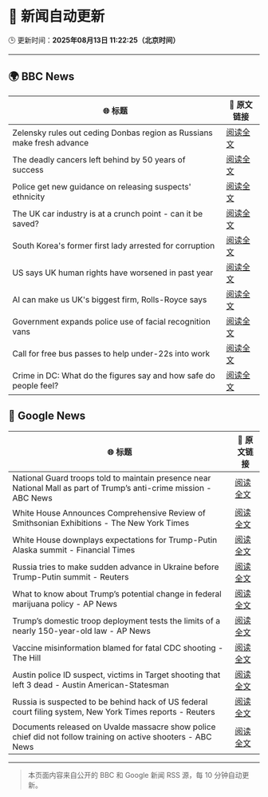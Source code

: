 # 🧠 新闻自动更新

🕒 更新时间：**2025年08月13日 11:22:25（北京时间）**

---

## 🌍 BBC News

| 🌐 标题 | 🔗 原文链接 |
|--------|-------------|
| Zelensky rules out ceding Donbas region as Russians make fresh advance | [阅读全文](https://www.bbc.com/news/articles/c4g6qd3k2peo?at_medium=RSS&at_campaign=rss) |
| The deadly cancers left behind by 50 years of success | [阅读全文](https://www.bbc.com/news/articles/c5ypkrzyxd1o?at_medium=RSS&at_campaign=rss) |
| Police get new guidance on releasing suspects' ethnicity | [阅读全文](https://www.bbc.com/news/articles/c5ypgg28nvpo?at_medium=RSS&at_campaign=rss) |
| The UK car industry is at a crunch point - can it be saved? | [阅读全文](https://www.bbc.com/news/articles/c23p028p200o?at_medium=RSS&at_campaign=rss) |
| South Korea's former first lady arrested for corruption | [阅读全文](https://www.bbc.com/news/articles/cz71rp7yn05o?at_medium=RSS&at_campaign=rss) |
| US says UK human rights have worsened in past year | [阅读全文](https://www.bbc.com/news/articles/cqjyeeke7qko?at_medium=RSS&at_campaign=rss) |
| AI can make us UK's biggest firm, Rolls-Royce says | [阅读全文](https://www.bbc.com/news/articles/ce8772d4jzgo?at_medium=RSS&at_campaign=rss) |
| Government expands police use of facial recognition vans | [阅读全文](https://www.bbc.com/news/articles/cj4wy21dwkwo?at_medium=RSS&at_campaign=rss) |
| Call for free bus passes to help under-22s into work | [阅读全文](https://www.bbc.com/news/articles/c9877kg42wjo?at_medium=RSS&at_campaign=rss) |
| Crime in DC: What do the figures say and how safe do people feel? | [阅读全文](https://www.bbc.com/news/videos/cewynn7krj1o?at_medium=RSS&at_campaign=rss) |

## 📰 Google News

| 🌐 标题 | 🔗 原文链接 |
|--------|-------------|
| National Guard troops told to maintain presence near National Mall as part of Trump’s anti-crime mission - ABC News | [阅读全文](https://news.google.com/rss/articles/CBMimwFBVV95cUxNZXBfYTJGd2dJU0JqUzBKanFHakxmM05LTkw5R0VkbEpKNmhGVnNZbUxsLWh4bGpUclRTQTdjSlNJWXR3UW12UFcyM01QdjBZbmVKNlp6cDdaSGRYTEZQUVRMYWtBQXluQUhEQS1DMWhvT1lXOWRWUkVleVBnaEZOUzFDSmNGb3N1UXJlbmp4cWdWSXc3aDZIcU14VdIBoAFBVV95cUxPa3VuTzA2aUVzRlFaZzg0Y0pDdVkwbWczOTM5SHdjREQtaVliZGhRUUhUUnFFWUQ0TVBhekZrQVRFVWlJazViVW9KMWZoT2w2elEtMFhQUEIweF9YWTJVamFNdnQtVTdjWHYxdjJ4WmxycnNSZXo2elNncktqZEZRNlhEZzBYdF9kdW95N3dIMHk0Uk5iOFFQblRzXzBUYmxr?oc=5) |
| White House Announces Comprehensive Review of Smithsonian Exhibitions - The New York Times | [阅读全文](https://news.google.com/rss/articles/CBMiogFBVV95cUxOX21LYTJsdGQyY1RJMmkzSTdrUTJBbTdFcGNHaTZHaG9VN3Foek03RWwtRVVyVWZSdEtrTzRpa0xMQmQzWS1ITDUxSGdwS2RrWkdXLWdEUUNwXzhJc2VUNnE3ZVEyd1J1YWU4RGxvc1RJdWx4eHBHVU5rUFRxQkluZkU1Y3Q5YU9rbS1IUmRGZDFPQkp4dlRrdm1tN2VjaG5hTWc?oc=5) |
| White House downplays expectations for Trump-Putin Alaska summit - Financial Times | [阅读全文](https://news.google.com/rss/articles/CBMicEFVX3lxTFBSazZPdUxGU21PODFUOGlaOXlmWlBSU2c2akttWnBmNmQ2RjJGZTV4SGlXSW5wUGI5VG5wZnhTTHNrQ3Q4OF9GaHZRVEtsdXREZlBXVVMxRnZ6ZFBjWmFDLTdlSFpmS1RfV0ZpRDd5OGM?oc=5) |
| Russia tries to make sudden advance in Ukraine before Trump-Putin summit - Reuters | [阅读全文](https://news.google.com/rss/articles/CBMitgFBVV95cUxOcHNDOTJMLWZwN181VzM5aVZyWl94ZGg5ejJrVEcyNnZpUWJ4Q3F0dktuNVRsNWx0cFF4Y3FKMHBxTm1XQjd4aU1vU1lkT2E0RURwb01ZRm9ESmRwSWpNQlFoQk9rclZ1dkxLNHhtLVk0ZFVNazByaF9Rb0tjRUxhVWtIVHo2b2ZZQjJsQ3hoZVJRdU9aWWtZZ3hHQ0VNV05qNFppQlNrRkphdlRLRnh1aVZUMnJrZw?oc=5) |
| What to know about Trump’s potential change in federal marijuana policy - AP News | [阅读全文](https://news.google.com/rss/articles/CBMilgFBVV95cUxOaWJOYW9CdVhiVll4c0VXNWpMb1pUNFNzMU5ZdFlUa0VGQ25lamVQMWFRbFNPTGpPNG9xb0IwMlR2NFBCTmZ4WXZZc2tKSXJWS3dZNVpwdzBsYVRqTXpPZ2VWQXBJVUxHTXNwMTR1MFZsT1NQdlhXbnNyZ1NWMWVCbFNfU3VzbHRURDVGZXFUem1WLWhwLUE?oc=5) |
| Trump’s domestic troop deployment tests the limits of a nearly 150-year-old law - AP News | [阅读全文](https://news.google.com/rss/articles/CBMitwFBVV95cUxQd2V3ZEp0M1kwVktmOHNDdE5FdjFUNmo5YlloYjA3ZmpCNGZ4c0Zoa3BnNHFkYzdFdFFYQW9sYXRJYXg5SWtHNE00OEhhVlQ5RTJqNHN2Q18yV19QNzRPUFRSVkMxNks4cmZVZEJHQ1BRQjNVU2UzTUxNSWljU3VfRjlfVFQySGRvd3NWY0xic1NmaWNYVkVrdkktbEQ3a0Y3eWxuTnVGem1BcUFJTU14V2lFSGhnSzQ?oc=5) |
| Vaccine misinformation blamed for fatal CDC shooting - The Hill | [阅读全文](https://news.google.com/rss/articles/CBMilAFBVV95cUxQazM3eGxmZGZvbktBbDZSY0ZGVEFaek1EM05COFROMVNicnpMT3cyS19UMkRKQkplNEZGc3ZVT21uVGlNa1VnbGpyRU9kV3BXNERvZVI3RlpfM01fMUtNV1VKcUx6QkRBWVRIV3htTzVZRi1EQV9mM2dwRXFTSUVRWEpyQ1JPQ3h6bC1PNWZZMHdJZnN40gGaAUFVX3lxTE5SYnFaYUZfSEZ6cTl2cGtDSEsxSXNNSDlOLTRsQWNzeFZWYmdyWHVfQ3I5UDk3ajlQLU1NaHg5TGI3M1loVE1MYkh3Q1ZDR1IyZFFUSHgwWG80MmFBTGVCdUxSR3MzUWFMNVdrTkZ6UWUtNFNOb0l1aHByYjJYZk9JN3p3Vjc5eVNiNTBiNm0tMVFoUDBGZXlXd3c?oc=5) |
| Austin police ID suspect, victims in Target shooting that left 3 dead - Austin American-Statesman | [阅读全文](https://news.google.com/rss/articles/CBMikgFBVV95cUxPVmNDejdKSlJJWkpTU0hTeUZaZFRObm5xWDhDaTZJclBoZFFEUWRxeXFfWUxua0lmeG1QZXBiOFVYb3NneWxILU13a1VIOWVpb19BT1VKeU5BWFlMZ0h2VV9NRUZGLW96R3AtTERWS0xpc1liM1JGRGdxcGxtUHNaanJPODdXNTN6TG5jVHNIX3V6Zw?oc=5) |
| Russia is suspected to be behind hack of US federal court filing system, New York Times reports - Reuters | [阅读全文](https://news.google.com/rss/articles/CBMixgFBVV95cUxOR3VKUm05RzNubUZCZmlQbkhOMWE5ZG9lWWVMbGRVbDNyaVhIRlh3SlIwaW9aYkNlT2hMWFN2YnhfcGdock9hZlk5YS1Mdnlpam14VjJjODdwWjZ0U2dxTlR4QV92Q0RQYnNYZFU3NVUwODd5UU1mMnNJcmQ4MVQ1RmQzSGdNV195U3dUeWtnaHdGYWJ3TVBsV2FYVF95VDhrQVBwX2JMa1BLMGwzM19KNkwxd0FjNGRMeWlOUGREMXcxdjN5eGc?oc=5) |
| Documents released on Uvalde massacre show police chief did not follow training on active shooters - ABC News | [阅读全文](https://news.google.com/rss/articles/CBMipwFBVV95cUxQci1aRzRVN2JiQUFVNjBHM3JiWDE5NzI3QU4xT1JaaUhKN0s0V183VERmNTJxMGNCeXpfX3dwVnkzOGlURF9JQjRDMExqOFVzMEIyZTR4X1JDVlRoTUdOeExFZTZJQ3U1b185WGZyel9veDlKMXpmNGhVVGhSZDNPcjZuZW16cUlFLUtPb290RWZxOUVzX0kxSm1ndXdFV01ZZzJYRFlGb9IBrAFBVV95cUxNZzdWblpSMm1qVXlOOFdMTDRUV3pCeVM1aXZpTllNSlI2MlpLN3VIQURHcXdIOG1OdkY0UE5SemR6TnZLMFJSUURtUXVya3BVdUpwSDlNOW9SamdvUFdNRFBWbnkyaGR3VVB2VTA1UzNRZGZoNEwzdkRub3UxOUR0NDItR0NFU1BHZ0VrVjBVbEQyS2daUC1TVWhqS0NuUGtteWY1NmJJRnFONmp6?oc=5) |

---
> 本页面内容来自公开的 BBC 和 Google 新闻 RSS 源，每 10 分钟自动更新。